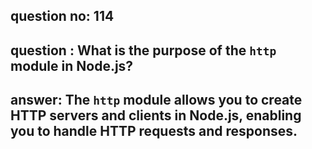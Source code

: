
      
## question no: 114

## question : What is the purpose of the `http` module in Node.js?

## answer: The `http` module allows you to create HTTP servers and clients in Node.js, enabling you to handle HTTP requests and responses.
      